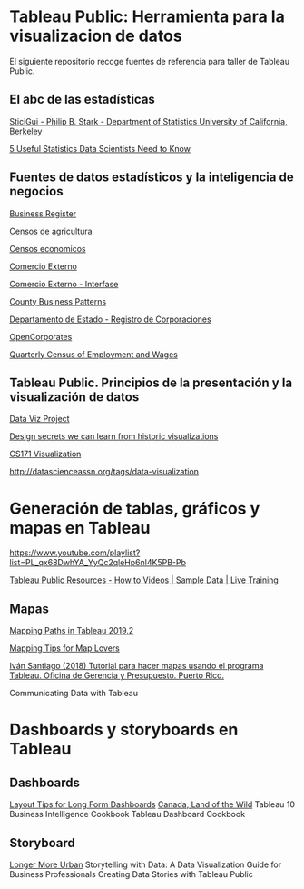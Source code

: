# Tableau Public: Herramienta para la visualizacion de datos
El siguiente repositorio recoge fuentes de referencia para taller de Tableau Public.

##	El abc de las estadísticas

[SticiGui - Philip B. Stark - Department of Statistics University of California, Berkeley](https://www.stat.berkeley.edu/~stark/SticiGui/index.htm)

[5 Useful Statistics Data Scientists Need to Know](https://www.kdnuggets.com/2019/06/statistics-data-scientists-know.html)

## Fuentes de datos estadísticos y la inteligencia de negocios

[Business Register](http://www.businessregisterpr.com/)

[Censos de agricultura](https://estadisticas.pr/en/inventario-de-estadisticas/censo-de-agricultura)

[Censos economicos](https://www.census.gov/programs-surveys/economic-census.html)

[Comercio Externo](https://datos.estadisticas.pr/dataset/comercio-externo)

[Comercio Externo - Interfase](http://apps.estadisticas.pr/iepr/Publicaciones/Proyectosespeciales/ComercioExterno/Detalle.aspx)

[County Business Patterns](https://www.census.gov/programs-surveys/cbp.html)

[Departamento de Estado - Registro de Corporaciones](https://prcorpfiling.f1hst.com/)

[OpenCorporates](https://opencorporates.com/companies/pr)

[Quarterly Census of Employment and Wages](https://www.bls.gov/cew/data.htm)

## Tableau Public. Principios de la presentación y la visualización de datos

[Data Viz Project](https://datavizproject.com/)

[Design secrets we can learn from historic visualizations](https://www.tableau.com/about/blog/2019/6/design-secrets-historic-visualization?utm)

[CS171 Visualization](http://www.cs171.org/2018/index.html)

http://datascienceassn.org/tags/data-visualization


# Generación de tablas, gráficos y mapas en Tableau

https://www.youtube.com/playlist?list=PL_qx68DwhYA_YyQc2qleHp6nl4K5PB-Pb

[Tableau Public Resources - How to Videos | Sample Data | Live Training](https://public.tableau.com/en-us/s/resources)

## Mapas

[Mapping Paths in Tableau 2019.2](https://www.dataplusscience.com/MappingPaths2019.html)

[Mapping Tips for Map Lovers](ttps://www.youtube.com/watch?v=myds2eJ9bUU&list=PL_qx68DwhYA_YyQc2qleHp6nl4K5PB-Pb)

[Iván Santiago (2018) Tutorial para hacer mapas usando el programa Tableau. Oficina de Gerencia y Presupuesto. Puerto Rico.](http://gis.otg.pr.gov/downloads/tutorials/tableau/TutorialTableauPublic_MapasEstadisticos12jun2018.pdf)

Communicating Data with Tableau

# Dashboards y storyboards en Tableau

## Dashboards
[Layout Tips for Long Form Dashboards](http://www.vizwiz.com/2016/07/tableau-tip-tuesday-layout-tips-for.html)
[Canada, Land of the Wild](https://public.tableau.com/profile/gros.data#!/vizhome/MakeoverMonday2019_w21/Dashboard1)
Tableau 10 Business Intelligence Cookbook
Tableau Dashboard Cookbook

## Storyboard
[Longer More Urban](https://public.flourish.studio/story/33445/)
Storytelling with Data: A Data Visualization Guide for Business Professionals
Creating Data Stories with Tableau Public


<!--- https://github.com/adam-p/markdown-here/wiki/Markdown-Cheatsheet --->

